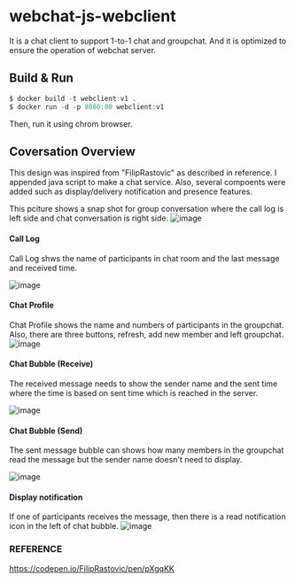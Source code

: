 # webchat-js-webclient
It is a chat client to support 1-to-1 chat and groupchat.
And it is optimized to ensure the operation of webchat server.

## Build & Run
```c
$ docker build -t webclient:v1 .
$ docker run -d -p 8080:80 webclient:v1
```
Then, run it using chrom browser. 

## Coversation Overview

This design was inspired from "FilipRastovic" as described in reference.
I appended java script to make a chat service. Also, several compoents were added such as display/delivery notification and presence features. 

This pciture shows a snap shot for group conversation where the call log is left side and chat conversation is right side.
![image](https://user-images.githubusercontent.com/52392004/84659810-f4f38300-af52-11ea-9ed9-9bf4cd8cdc36.png)

#### Call Log

Call Log shws the name of participants in chat room and the last message and received time. 

![image](https://user-images.githubusercontent.com/52392004/84660117-57e51a00-af53-11ea-9589-1199bdcecb55.png)


#### Chat Profile

Chat Profile shows the name and numbers of participants in the groupchat. Also, there are three buttons, refresh, add new member and left groupchat.
![image](https://user-images.githubusercontent.com/52392004/84660203-75b27f00-af53-11ea-807b-6c4bc1ad7288.png)


#### Chat Bubble (Receive)
The received message needs to show the sender name and the sent time where the time is based on sent time which is reached in the server.

![image](https://user-images.githubusercontent.com/52392004/84659902-12c0e800-af53-11ea-811e-a7987039a3e1.png)


#### Chat Bubble (Send)
The sent message bubble can shows how many members in the groupchat read the message but the sender name doesn't need to display.

![image](https://user-images.githubusercontent.com/52392004/84659978-2f5d2000-af53-11ea-819c-c77f5fd68b3d.png)


#### Display notification

If one of participants receives the message, then there is a read notification icon in the left of chat bubble.
![image](https://user-images.githubusercontent.com/52392004/84660428-ca55fa00-af53-11ea-9bf1-38b9e0d22c08.png)


### REFERENCE

https://codepen.io/FilipRastovic/pen/pXgqKK
